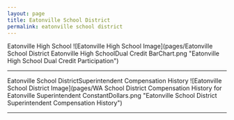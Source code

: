 ```yaml
---
layout: page
title: Eatonville School District
permalink: eatonville school district
---
```



Eatonville High School
![Eatonville High School Image](pages/Eatonville School District Eatonville High SchoolDual Credit BarChart.png "Eatonville High School Dual Credit Participation")

___

Eatonville School DistrictSuperintendent Compensation History
![Eatonville School District Image](pages/WA School District Compensation History for Eatonville Superintendent ConstantDollars.png "Eatonville School District Superintendent Compensation History")

___

